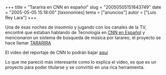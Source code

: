 +++
title = "Tararira en CNN en español"
slug = "20050505151843749"
date = "2005-05-05 15:18:00"
[taxonomies]
tema = ["anuncios"]
autor = ["Luis Rey Lara"]
+++

Una de esas noches de insomnio y jugando con los canales de la TV,
encontré que estaban hablando de Tecnología en [CNN en
Español](http://www.cnnenespanol.com/) y mencionaron un sistema de
búsqueda de música por tarareo, el proyecto se hace llamar
[TARARIRA](http://iie.fing.edu.uy/investigacion/grupos/gmm/proyectos/tararira/index.php3)

<!-- more -->
El video del reportaje de CNN lo podrán bajar
[aquí](http://iie.fing.edu.uy/investigacion/grupos/gmm/proyectos/tararira/masinformacion/descargas/prensa/tararira-CNN.avi)

Lo que me pareció más interesante como lo explica el video, es que es un
proyecto para poder titularse y se convirtió en una rica herramienta.

